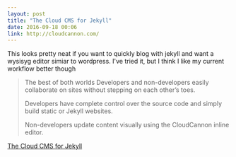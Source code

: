```yaml
---
layout: post
title: "The Cloud CMS for Jekyll"
date: 2016-09-18 00:06
link: http://cloudcannon.com/
---
```

This looks pretty neat if you want to quickly blog with jekyll and want a wysisyg editor simiar to wordpress. I've tried it, but I think I like my current workflow better though


> The best of both worlds
> Developers and non-developers easily collaborate on sites without stepping on each other’s toes.
> 
> Developers have complete control over the source code and simply build static or Jekyll websites.
> 
> Non-developers update content visually using the CloudCannon inline editor.

[The Cloud CMS for Jekyll](http://cloudcannon.com/)

